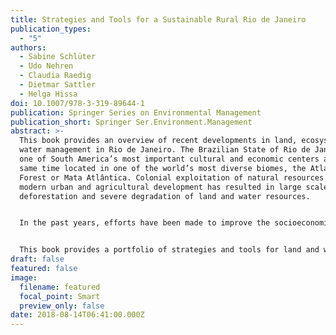 ```yaml
---
title: Strategies and Tools for a Sustainable Rural Rio de Janeiro
publication_types:
  - "5"
authors:
  - Sabine Schlüter
  - Udo Nehren
  - Claudia Raedig
  - Dietmar Sattler
  - Helga Hissa
doi: 10.1007/978-3-319-89644-1
publication: Springer Series on Environmental Management
publication_short: Springer Ser.Environment.Management
abstract: >-
  This book provides an overview of recent developments in land, ecosystem, and
  water management in Rio de Janeiro. The Brazilian State of Rio de Janeiro is
  one of South America’s most important cultural and economic centers and at the
  same time located in one of the world’s most diverse biomes, the Atlantic
  Forest or Mata Atlântica. Colonial exploitation of natural resources and
  modern urban and agricultural development has resulted in large scale
  deforestation and severe degradation of land and water resources.


  In the past years, efforts have been made to improve the socioeconomic and environmental status of the rural landscapes to secure rural livelihoods, to ensure food and water supply for urban areas, and to contribute to biodiversity conservation and ecological stability.


  This book provides a portfolio of strategies and tools for land and water management that were developed within the German-Brazilian research project INTECRAL in cooperation with the state program Rio Rural, as well as Brazilian universities and research institutions. It covers a wide spectrum from research to application at the science-policy interface and has a model character for other rural areas in Latin America and beyond.  This volume will be a valuable resource for scientists, practitioners, policy makers, and graduate students in the field of environmental management and sustainable rural development.
draft: false
featured: false
image:
  filename: featured
  focal_point: Smart
  preview_only: false
date: 2018-08-14T06:41:00.000Z
---
```

